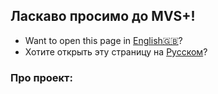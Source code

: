 ## Ласкаво просимо до MVS+!
- Want to open this page in [English🇬🇧](/)?
- Хотите открыть эту страницу на [Русском](/ru)?
### Про проект:
